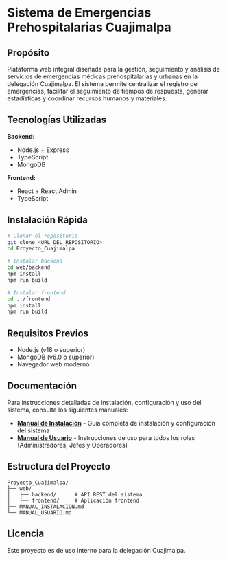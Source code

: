 # Sistema de Emergencias Prehospitalarias Cuajimalpa

## Propósito

Plataforma web integral diseñada para la gestión, seguimiento y análisis de servicios de emergencias médicas prehospitalarias y urbanas en la delegación Cuajimalpa. El sistema permite centralizar el registro de emergencias, facilitar el seguimiento de tiempos de respuesta, generar estadísticas y coordinar recursos humanos y materiales.

## Tecnologías Utilizadas

**Backend:**
- Node.js + Express
- TypeScript
- MongoDB

**Frontend:**
- React + React Admin
- TypeScript

## Instalación Rápida

```bash
# Clonar el repositorio
git clone <URL_DEL_REPOSITORIO>
cd Proyecto_Cuajimalpa

# Instalar backend
cd web/backend
npm install
npm run build

# Instalar frontend
cd ../frontend
npm install
npm run build
```

## Requisitos Previos

- Node.js (v18 o superior)
- MongoDB (v6.0 o superior)
- Navegador web moderno

## Documentación

Para instrucciones detalladas de instalación, configuración y uso del sistema, consulta los siguientes manuales:

- **[Manual de Instalación](./MANUAL_INSTALACION.md)** - Guía completa de instalación y configuración del sistema
- **[Manual de Usuario](./MANUAL_USUARIO.md)** - Instrucciones de uso para todos los roles (Administradores, Jefes y Operadores)

## Estructura del Proyecto

```
Proyecto_Cuajimalpa/
├── web/
│   ├── backend/      # API REST del sistema
│   └── frontend/     # Aplicación frontend
├── MANUAL_INSTALACION.md
└── MANUAL_USUARIO.md
```

## Licencia

Este proyecto es de uso interno para la delegación Cuajimalpa.
